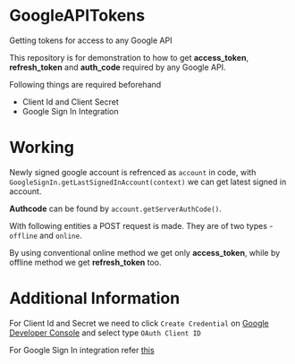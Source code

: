 # GoogleAPITokens
Getting tokens for access to any Google API

This repository is for demonstration to how to get **access_token**, **refresh_token** and **auth_code** required by any Google API.

Following things are required beforehand

- Client Id and Client Secret
- Google Sign In Integration

# Working

Newly signed google account is refrenced as `account` in code, with `GoogleSignIn.getLastSignedInAccount(context)` we can get latest signed in account.

**Authcode** can be found by `account.getServerAuthCode()`.

With following entities a POST request is made. They are of two types - `offline` and `online`. 

By using conventional online method we get only **access_token**, while by offline method we get **refresh_token** too.

# Additional Information
For Client Id and Secret we need to click `Create Credential` on [Google Developer Console](https://console.developers.google.com/apis/credentials) and select type `OAuth Client ID`

For Google Sign In integration refer [this](https://developers.google.com/identity/sign-in/android/start-integrating)
